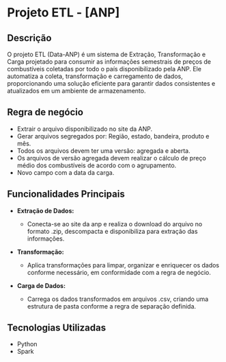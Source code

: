 # Projeto ETL - [ANP]

## Descrição

O projeto ETL (Data-ANP) é um sistema de Extração, Transformação e Carga projetado 
para consumir as informações semestrais de preços de combustíveis coletadas por todo o país disponibilizado pela ANP. Ele automatiza a coleta, transformação e carregamento de dados, 
proporcionando uma solução eficiente para garantir dados consistentes e atualizados em um ambiente de armazenamento.

## Regra de negócio
- Extrair o arquivo disponibilizado no site da ANP.
- Gerar arquivos segregados por: Região, estado, bandeira, produto e mês.
- Todos os arquivos devem ter uma versão: agregada e aberta.
- Os arquivos de versão agregada devem realizar o cálculo de preço médio dos combustíveis de acordo com o agrupamento.
- Novo campo com a data da carga.

## Funcionalidades Principais

- **Extração de Dados:**
  - Conecta-se ao site da anp e realiza o download do arquivo no formato .zip, descompacta e disponibiliza para extração das informações.

- **Transformação:**
  - Aplica transformações para limpar, organizar e enriquecer os dados conforme necessário, em conformidade com a regra de negócio. 

- **Carga de Dados:**
  - Carrega os dados transformados em arquivos .csv, criando uma estrutura de pasta conforme a regra de separação definida.

## Tecnologias Utilizadas

- Python
- Spark
